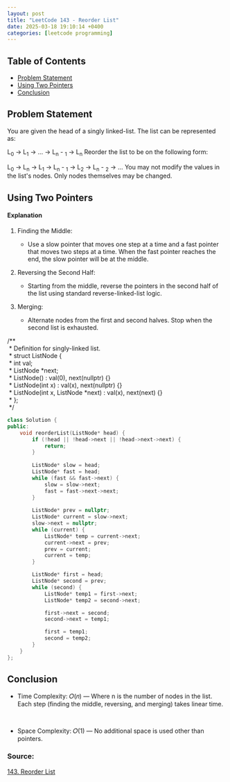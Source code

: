 ```yaml
---
layout: post
title: "LeetCode 143 - Reorder List"
date: 2025-03-18 19:10:14 +0400
categories: [leetcode programming]
---
```

## Table of Contents
- [Problem Statement](#problem-statement)
- [Using Two Pointers](#using-two-pointers)
- [Conclusion](#conclusion)


## Problem Statement
You are given the head of a singly linked-list. The list can be represented as:

L<sub>0</sub> → L<sub>1</sub> → … → L<sub>n</sub> - <sub>1</sub> → L<sub>n</sub>
Reorder the list to be on the following form:

L<sub>0</sub> → L<sub>n</sub> → L<sub>1</sub> → L<sub>n</sub> - <sub>1</sub> → L<sub>2</sub> → L<sub>n</sub> - <sub>2</sub> → …
You may not modify the values in the list's nodes. Only nodes themselves may be changed.

## Using Two Pointers
#### Explanation

1. Finding the Middle:
    - Use a slow pointer that moves one step at a time and a fast pointer that moves two steps at a time. When the fast pointer reaches the end, the slow pointer will be at the middle.

2. Reversing the Second Half:
    - Starting from the middle, reverse the pointers in the second half of the list using standard reverse-linked-list logic.

3. Merging:
    - Alternate nodes from the first and second halves. Stop when the second list is exhausted.

/**\
 &nbsp;\* Definition for singly-linked list.\
 &nbsp;\* struct ListNode {\
 &nbsp;\*     int val;\
 &nbsp;\*     ListNode *next;\
 &nbsp;\*     ListNode() : val(0), next(nullptr) {}\
 &nbsp;\*     ListNode(int x) : val(x), next(nullptr) {}\
 &nbsp;\*     ListNode(int x, ListNode *next) : val(x), next(next) {}\
&nbsp;\* };\
&nbsp;\*/

```cpp
class Solution {
public:
    void reorderList(ListNode* head) {
        if (!head || !head->next || !head->next->next) {
            return;
        }
        
        ListNode* slow = head;
        ListNode* fast = head;
        while (fast && fast->next) {
            slow = slow->next;
            fast = fast->next->next;
        }
            
        ListNode* prev = nullptr;
        ListNode* current = slow->next;
        slow->next = nullptr;
        while (current) {
            ListNode* temp = current->next;
            current->next = prev;
            prev = current;
            current = temp;
        }

        ListNode* first = head;
        ListNode* second = prev;
        while (second) {
            ListNode* temp1 = first->next;
            ListNode* temp2 = second->next;

            first->next = second;
            second->next = temp1;

            first = temp1;
            second = temp2;
        }            
    }
};
```

## Conclusion
- Time Complexity: 𝑂(𝑛) — Where n is the number of nodes in the list. Each step (finding the middle, reversing, and merging) takes linear time.
<br>

- Space Complexity: 𝑂(1) — No additional space is used other than pointers.

### Source:
[143. Reorder List](https://leetcode.com/problems/reorder-list/description/)
